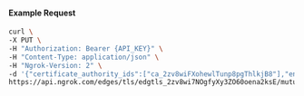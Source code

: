 <!-- Code generated for API Clients. DO NOT EDIT. -->

#### Example Request

```bash
curl \
-X PUT \
-H "Authorization: Bearer {API_KEY}" \
-H "Content-Type: application/json" \
-H "Ngrok-Version: 2" \
-d '{"certificate_authority_ids":["ca_2zv8wiFXohewlTunp8pgThlkjB8"],"enabled":true}' \
https://api.ngrok.com/edges/tls/edgtls_2zv8wi7NOgfyXy3ZO60oena2ksE/mutual_tls
```
